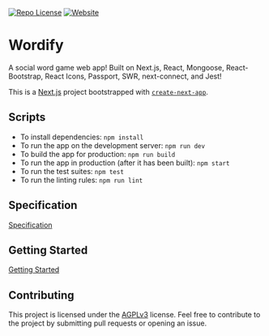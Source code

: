 [![Repo License](https://img.shields.io/badge/license-AGPL--3.0-orange?style=plastic)](https://github.com/NicholasBottone/Wordify/blob/main/LICENSE)
[![Website](https://img.shields.io/website?style=plastic&url=https%3A%2F%2Fwordifygame.vercel.app%2F)](https://wordifygame.vercel.app/)

# Wordify

A social word game web app! Built on Next.js, React, Mongoose, React-Bootstrap, React Icons, Passport, SWR, next-connect, and Jest!

This is a [Next.js](https://nextjs.org/) project bootstrapped with [`create-next-app`](https://github.com/vercel/next.js/tree/canary/packages/create-next-app).

## Scripts

- To install dependencies: `npm install`
- To run the app on the development server: `npm run dev`
- To build the app for production: `npm run build`
- To run the app in production (after it has been built): `npm start`
- To run the test suites: `npm test`
- To run the linting rules: `npm run lint`

## Specification

[Specification](/Specifications.md)

## Getting Started

[Getting Started](/GettingStarted.md)

## Contributing

This project is licensed under the [AGPLv3](https://www.gnu.org/licenses/agpl-3.0.html) license. Feel free to contribute to the project by submitting pull requests or opening an issue.
